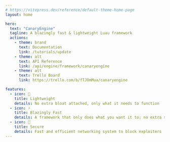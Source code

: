 ```yaml
---
# https://vitepress.dev/reference/default-theme-home-page
layout: home

hero:
  text: "CanaryEngine"
  tagline: A blazingly fast & lightweight Luau framework
  actions:
    - theme: brand
      text: Documentation
      link: /tutorials/update
    - theme: alt
      text: API Reference
      link: /api/engine/framework/canaryengine
    - theme: alt
      text: Trello Board
      link: https://trello.com/b/fTJOmMua/canaryengine

features:
  - icon: 🎒
    title: Lightweight
    details: No extra bloat attached, only what it needs to function
  - icon: ⚡
    title: Blazingly Fast
    details: A framework that only does what you want it to; no extra side effects
  - icon: 🔐
    title: Secure
    details: Fast and efficient networking system to block exploiters
---
```


